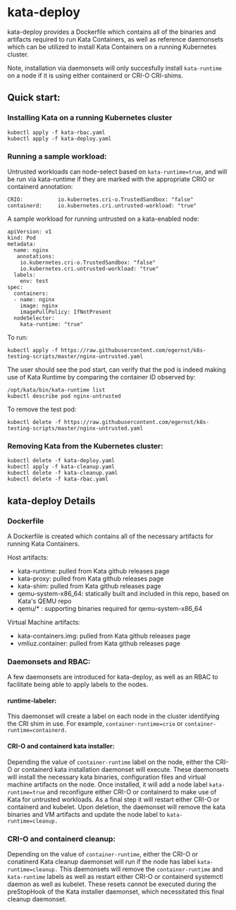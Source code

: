 # kata-deploy

kata-deploy provides a Dockerfile which contains all of the binaries
and artifacts required to run Kata Containers, as well as reference daemonsets which can be utilized to install Kata Containers on a running Kubernetes cluster.

Note, installation via daemonsets will only succesfully install `kata-runtime` on
a node if it is using either containerd or CRI-O CRI-shims.

## Quick start:

### Installing Kata on a running Kubernetes cluster

```
kubectl apply -f kata-rbac.yaml
kubectl apply -f kata-deploy.yaml
```

### Running a sample workload:

Untrusted workloads can node-select based on ```kata-runtime=true```, and will be
run via kata-runtime if they are marked with the appropriate CRIO or containerd
annotation:
```
CRIO:           io.kubernetes.cri-o.TrustedSandbox: "false"
containerd:     io.kubernetes.cri.untrusted-workload: "true"
```

A sample workload for running untrusted on a kata-enabled node:
```
apiVersion: v1
kind: Pod
metadata:
  name: nginx
   annotations:
    io.kubernetes.cri-o.TrustedSandbox: "false"
    io.kubernetes.cri.untrusted-workload: "true"
  labels:
    env: test
spec:
  containers:
  - name: nginx
    image: nginx
    imagePullPolicy: IfNotPresent
  nodeSelector:
    kata-runtime: "true"
```    

To run:
```
kubectl apply -f https://raw.githubusercontent.com/egernst/k8s-testing-scripts/master/nginx-untrusted.yaml
```

The user should see the pod start, can verify that the pod is indeed making use of
Kata Runtime by comparing the container ID observed by:
```
/opt/kata/bin/kata-runtime list
kubectl describe pod nginx-untrusted
```

To remove the test pod:
```
kubectl delete -f https://raw.githubusercontent.com/egernst/k8s-testing-scripts/master/nginx-untrusted.yaml
```

### Removing Kata from the Kubernetes cluster:

```
kubectl delete -f kata-deploy.yaml
kubectl apply -f kata-cleanup.yaml
kubectl delete -f kata-cleanup.yaml
kubectl delete -f kata-rbac.yaml
```

## kata-deploy Details

### Dockerfile

A Dockerfile is created which contains all of the necessary artifacts for running
Kata Containers.

Host artifacts:
* kata-runtime: pulled from Kata github releases page
* kata-proxy: pulled from Kata github releases page
* kata-shim: pulled from Kata github releases page
* qemu-system-x86_64: statically built and included in this repo, based on Kata's QEMU repo
* qemu/* : supporting binaries required for qemu-system-x86_64

Virtual Machine artifacts:
* kata-containers.img: pulled from Kata github releases page
* vmliuz.container: pulled from Kata github releases page

### Daemonsets and RBAC:

A few daemonsets are introduced for kata-deploy, as well as an RBAC to facilitate
being able to apply labels to the nodes.

#### runtime-labeler:

This daemonset will create a label on each node in
the cluster identifying the CRI shim in use. For example,
`container-runtime=crio` or `container-runtime=containerd.`

#### CRI-O and containerd kata installer:

Depending the value of `container-runtime` label on the node, either the CRI-O or
containerd kata installation daemonset will execute. These daemonsets will install
the necessary kata binaries, configuration files and virtual machine artifacts on
the node. Once installed, it will add a node label `kata-runtime=true` and reconfigure
either CRI-O or containerd to make use of Kata for untrusted workloads.  As a final step it will restart either CRI-O or containerd and kubelet. Upon deletion, the daemonset will remove the kata binaries and VM artifacts and update the node label
to `kata-runtime=cleanup.`

### CRI-O and containerd cleanup:
Depending on the value of `container-runtime`, either the CRI-O or conatinerd Kata cleanup daemonset will run if the node has label `kata-runtime=cleanup.` This daemonsets will remove the `container-runtime` and `kata-runtime` labels as well
as restart either CRI-O or containerd systemctl daemon as well as kubelet. These resets cannot be executed during the preStopHook of the Kata installer daemonset,
which necessitated this final cleanup daemonset.
